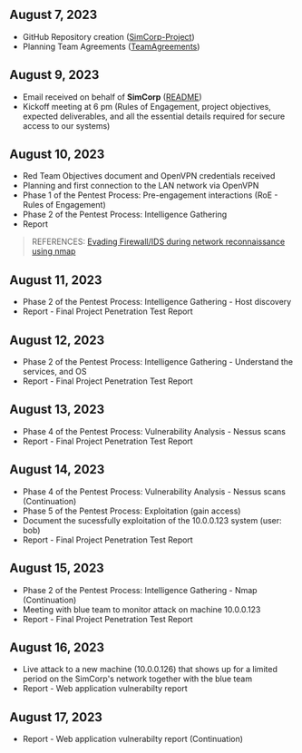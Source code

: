
## August 7, 2023

* GitHub Repository creation ([SimCorp-Project](https://github.com/VascoLucas01/SimCorp-Project))
* Planning Team Agreements ([TeamAgreements](https://github.com/VascoLucas01/SimCorp-Project/tree/main/TeamAgreements))


## August 9, 2023

* Email received on behalf of **SimCorp** ([README](https://github.com/VascoLucas01/SimCorp-Project/blob/main/README.md))
* Kickoff meeting at 6 pm (Rules of Engagement, project objectives, expected deliverables, and all the essential details required for secure access to our systems)

## August 10, 2023

* Red Team Objectives document  and OpenVPN credentials received
* Planning and first connection to the LAN network via OpenVPN
* Phase 1 of the Pentest Process: Pre-engagement interactions (RoE - Rules of Engagement)
* Phase 2 of the Pentest Process: Intelligence Gathering
* Report

> REFERENCES: [Evading Firewall/IDS during network reconnaissance using nmap](https://infosecwriteups.com/evading-firewall-ids-during-network-reconnaissance-using-nmap-7dc393138178)

## August 11, 2023

* Phase 2 of the Pentest Process: Intelligence Gathering - Host discovery 
* Report - Final Project Penetration Test Report

## August 12, 2023

* Phase 2 of the Pentest Process: Intelligence Gathering - Understand the services, and OS 
* Report - Final Project Penetration Test Report

## August 13, 2023

* Phase 4 of the Pentest Process: Vulnerability Analysis - Nessus scans 
* Report - Final Project Penetration Test Report

## August 14, 2023

* Phase 4 of the Pentest Process: Vulnerability Analysis - Nessus scans (Continuation)
* Phase 5 of the Pentest Process: Exploitation (gain access)
* Document the sucessfully exploitation of the 10.0.0.123 system (user: bob)
* Report - Final Project Penetration Test Report


## August 15, 2023

* Phase 2 of the Pentest Process: Intelligence Gathering - Nmap (Continuation)
* Meeting with blue team to monitor attack on machine 10.0.0.123 
* Report - Final Project Penetration Test Report

## August 16, 2023

* Live attack to a new machine (10.0.0.126) that shows up for a limited period on the SimCorp's network together with the blue team 
* Report - Web application vulnerabilty report

## August 17, 2023

* Report - Web application vulnerabilty report (Continuation)
